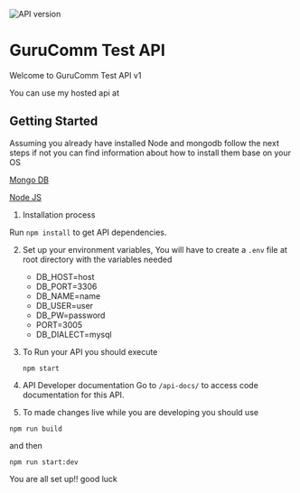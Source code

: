 ![API version](https://img.shields.io/badge/version-1.0-brightgreen.svg)
# GuruComm Test API
Welcome to GuruComm Test API v1

You can use my hosted api at 

## Getting Started

Assuming you already have installed Node and mongodb follow the next steps if not you can find information about how to install them base on your OS 

[Mongo DB](https://docs.mongodb.com/manual/installation/)

[Node JS](https://nodejs.org/en/download/current/)

1.	Installation process

Run `npm install` to get API dependencies.

2. Set up your environment variables, You will have to create a `.env` file at root directory with the variables needed
    
    * DB_HOST=host
    * DB_PORT=3306
    * DB_NAME=name
    * DB_USER=user
    * DB_PW=password
    * PORT=3005
    * DB_DIALECT=mysql

3. To Run your API you should execute 
    ```
    npm start
    ```

4.	API Developer documentation
    Go to `/api-docs/` to access code documentation for this API.

5. To made changes live while you are developing you should use 

```
npm run build
```

and then 

```
npm run start:dev
```

You are all set up!!
good luck
